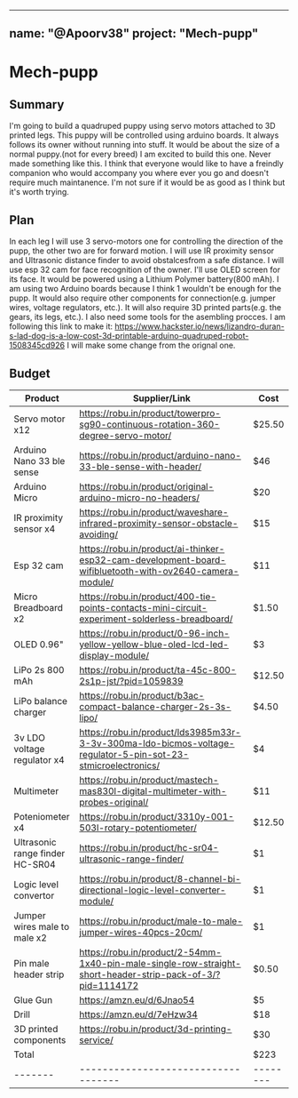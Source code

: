  ---- 
 name: "@Apoorv38"
 project: "Mech-pupp"
 ----

# Mech-pupp

## Summary

I'm going to build a quadruped puppy using servo motors attached to 3D printed legs. This puppy will be controlled using arduino boards. It always follows its owner without running into stuff.
It would be about the size of a normal puppy.(not for every breed)
I am excited to build this one. Never made something like this.
I think that everyone would like to have a freindly companion who would accompany you where ever you go and doesn't require much maintanence.
I'm not sure if it would be as good as I think but it's worth trying.

## Plan

In each leg I will use 3 servo-motors one for controlling the direction of the pupp, the other two are for forward motion.
I will use IR proximity sensor and Ultrasonic distance finder to avoid   obstalcesfrom a safe distance.
I will use esp 32 cam for face recognition of the owner.
I'll use OLED screen for its face.
It would be powered using a Lithium Polymer battery(800 mAh).
I am using two Arduino boards because I think 1 wouldn't be enough for the pupp.
It would also require other components for connection(e.g. jumper wires, voltage regulators, etc.).
It will also require 3D printed parts(e.g. the gears, its legs, etc.).
I also need some tools for the asembling procces.
I am following this link to make it: https://www.hackster.io/news/lizandro-duran-s-lad-dog-is-a-low-cost-3d-printable-arduino-quadruped-robot-1508345cd926 
I will make some change from the orignal one.

## Budget

| Product     | Supplier/Link                       | Cost       |
|-------------|-------------------------------------|------------|
|Servo motor x12|https://robu.in/product/towerpro-sg90-continuous-rotation-360-degree-servo-motor/| $25.50 |
|Arduino Nano 33 ble sense|https://robu.in/product/arduino-nano-33-ble-sense-with-header/| $46 |
|Arduino Micro|https://robu.in/product/original-arduino-micro-no-headers/| $20 |
|IR proximity sensor x4| https://robu.in/product/waveshare-infrared-proximity-sensor-obstacle-avoiding/| $15 |
|Esp 32 cam|https://robu.in/product/ai-thinker-esp32-cam-development-board-wifibluetooth-with-ov2640-camera-module/| $11|
|Micro Breadboard x2|https://robu.in/product/400-tie-points-contacts-mini-circuit-experiment-solderless-breadboard/| $1.50 |
|OLED 0.96"|https://robu.in/product/0-96-inch-yellow-yellow-blue-oled-lcd-led-display-module/     | $3 |  
|LiPo 2s 800 mAh|https://robu.in/product/ta-45c-800-2s1p-jst/?pid=1059839| $12.50 | 
|LiPo balance charger|https://robu.in/product/b3ac-compact-balance-charger-2s-3s-lipo/| $4.50 |
|3v LDO voltage regulator x4|https://robu.in/product/lds3985m33r-3-3v-300ma-ldo-bicmos-voltage-regulator-5-pin-sot-23-stmicroelectronics/| $4 |
|Multimeter|https://robu.in/product/mastech-mas830l-digital-multimeter-with-probes-original/| $11|
|Poteniometer x4|https://robu.in/product/3310y-001-503l-rotary-potentiometer/| $12.50 |
|Ultrasonic range finder HC-SR04|https://robu.in/product/hc-sr04-ultrasonic-range-finder/| $1 |
|Logic level convertor|https://robu.in/product/8-channel-bi-directional-logic-level-converter-module/| $1 |
|Jumper wires male to male x2|https://robu.in/product/male-to-male-jumper-wires-40pcs-20cm/| $1 |
|Pin male header strip|https://robu.in/product/2-54mm-1x40-pin-male-single-row-straight-short-header-strip-pack-of-3/?pid=1114172| $0.50 |
|Glue Gun|https://amzn.eu/d/6Jnao54| $5 |
|Drill|https://amzn.eu/d/7eHzw34| $18 |
|3D printed components|https://robu.in/product/3d-printing-service/| $30 |
|Total |                   | $223 |
|-------|-----------------------------------|--------|
   

